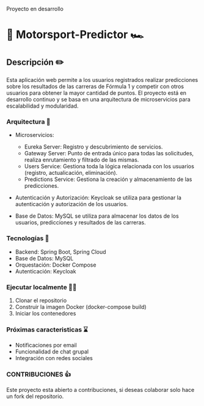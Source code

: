 
Proyecto en desarrollo

# 🚦 Motorsport-Predictor 🏎️

## Descripción ✏️

Esta aplicación web permite a los usuarios registrados realizar predicciones sobre los resultados de las carreras de Fórmula 1 y competir con otros usuarios para obtener la mayor cantidad de puntos. El proyecto está en desarrollo continuo y se basa en una arquitectura de microservicios para escalabilidad y modularidad.

### Arquitectura 🧱

- Microservicios:
    - Eureka Server: Registro y descubrimiento de servicios.
    - Gateway Server: Punto de entrada único para todas las solicitudes, realiza enrutamiento y filtrado de las mismas.
    - Users Service: Gestiona toda la lógica relacionada con los usuarios (registro, actualicación, eliminación).
    - Predictions Service: Gestiona la creación y almacenamiento de las predicciones.

- Autenticación y Autorización: Keycloak se utiliza para gestionar la autenticación y autorización de los usuarios.

- Base de Datos: MySQL se utiliza para almacenar los datos de los usuarios, predicciones y resultados de las carreras.


### Tecnologías 🤖

- Backend: Spring Boot, Spring Cloud
- Base de Datos: MySQL
- Orquestación: Docker Compose
- Autenticación: Keycloak

### Ejecutar localmente 👨‍💻

1) Clonar el repositorio
2) Construir la imagen Docker (docker-compose build)
3) Iniciar los contenedores

### Próximas caracteristicas ⌛

- Notificaciones por email
- Funcionalidad de chat grupal
- Integración con redes sociales

### CONTRIBUCIONES 👍

Este proyecto esta abierto a contribuciones, si deseas colaborar solo hace un fork del repositorio. 
